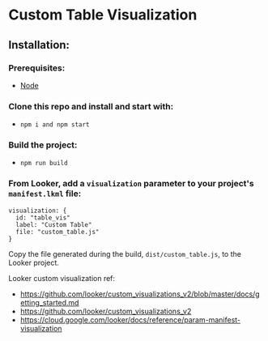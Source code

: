 # Custom Table Visualization

## Installation:

### Prerequisites:

- [Node](https://nodejs.org/en/) 

### Clone this repo and install and start with:

- ```npm i and npm start```

### Build the project:

- ```npm run build```


### From Looker, add a `visualization` parameter to your project's `manifest.lkml` file:

```
visualization: {
  id: "table_vis"
  label: "Custom Table"
  file: "custom_table.js"
}
```

Copy the file generated during the build, `dist/custom_table.js`, to the Looker project.


Looker custom visualization ref:
- https://github.com/looker/custom_visualizations_v2/blob/master/docs/getting_started.md
- https://github.com/looker/custom_visualizations_v2
- https://cloud.google.com/looker/docs/reference/param-manifest-visualization
